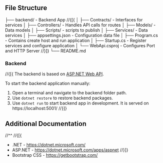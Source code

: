 ﻿## File Structure

├── backend/ - Backend App
//{[{
│ ├── Contracts/ - Interfaces for services
│ ├── Controllers/ - Handles API calls for routes
│ ├── Models/ - Data models
│ ├── Scripts/ - scripts to publish
│ ├── Services/ - Data services
│ ├── appsettings.json - Configuration data file
│ ├── Program.cs - Contains create host and run application
│ ├── Startup.cs - Register services and configure application
│ └── WebApi.csproj - Configures Port and HTTP Server
//}]}
└── README.md

### Backend

//{[{
The backend is based on [ASP.NET Web API](https://dotnet.microsoft.com/apps/aspnet/apis).

To start the backend application manually:
  1. Open a terminal and navigate to the backend folder path.
  2. Use `dotnet restore` to restore backend packages.
  3. Use `dotnet run` to start backend app in development. It is served on https://localhost:5001/
//}]}

## Additional Documentation
//^^
//{[{
- .NET - https://dotnet.microsoft.com/
- ASP.NET - https://dotnet.microsoft.com/apps/aspnet
//}]}
- Bootstrap CSS - https://getbootstrap.com/
